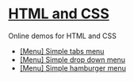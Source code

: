 # [HTML and CSS](https://nguyenkhois.github.io/library-html-css/)
Online demos for HTML and CSS
* [[Menu] Simple tabs menu](https://codepen.io/khois/pen/boOEjg)
* [[Menu] Simple drop down menu](https://codepen.io/khois/pen/EwGede)
* [[Menu] Simple hamburger menu](https://codepen.io/khois/pen/xXBRvK)